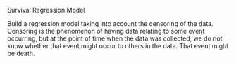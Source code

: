 Survival Regression Model

Build a regression model taking into account the censoring of the
data. Censoring is the phenomenon of having data relating to some
event occurring, but at the point of time when the data was
collected, we do not know whether that event might occur to others
in the data. That event might be death.
